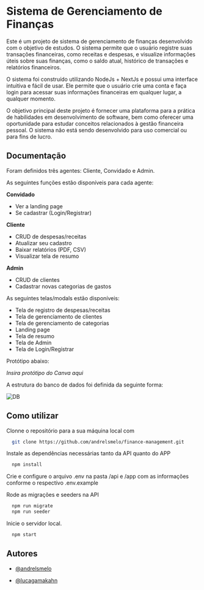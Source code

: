 # Sistema de Gerenciamento de Finanças

Este é um projeto de sistema de gerenciamento de finanças desenvolvido com o objetivo de estudos. O sistema permite que o usuário registre suas transações financeiras, como receitas e despesas, e visualize informações úteis sobre suas finanças, como o saldo atual, histórico de transações e relatórios financeiros.

O sistema foi construído utilizando NodeJs + NextJs e possui uma interface intuitiva e fácil de usar. Ele permite que o usuário crie uma conta e faça login para acessar suas informações financeiras em qualquer lugar, a qualquer momento.

O objetivo principal deste projeto é fornecer uma plataforma para a prática de habilidades em desenvolvimento de software, bem como oferecer uma oportunidade para estudar conceitos relacionados à gestão financeira pessoal. O sistema não está sendo desenvolvido para uso comercial ou para fins de lucro.
## Documentação

Foram definidos três agentes: Cliente, Convidado e Admin.

As seguintes funções estão disponíveis para cada agente:

**Convidado**

- Ver a landing page
- Se cadastrar (Login/Registrar)

**Cliente**

- CRUD de despesas/receitas
- Atualizar seu cadastro
- Baixar relatórios (PDF, CSV)
- Visualizar tela de resumo

**Admin**

- CRUD de clientes
- Cadastrar novas categorias de gastos

As seguintes telas/modals estão disponíveis:

- Tela de registro de despesas/receitas
- Tela de gerenciamento de clientes
- Tela de gerenciamento de categorias
- Landing page
- Tela de resumo
- Tela de Admin
- Tela de Login/Registrar

Protótipo abaixo:

*Insira protótipo do Canva aqui*

A estrutura do banco de dados foi definida da seguinte forma:

![DB](https://user-images.githubusercontent.com/95425092/225722338-4d0cbb89-dcd9-4559-ae68-de5cf925000d.jpg)



## Como utilizar


Clonne o repositório para a sua máquina local com 
```bash
  git clone https://github.com/andrelsmelo/finance-management.git
```
Instale as dependências necessárias tanto da API quanto do APP

```bash
  npm install
```

Crie e configure o arquivo .env na pasta /api e /app com as informações conforme o respectivo .env.example

Rode as migrações e seeders na API

```bash
  npm run migrate
  npm run seeder
```

Inicie o servidor local.

```bash
  npm start
```
    
## Autores

- [ @andrelsmelo ](https://github.com/andrelsmelo)

- [ @lucagamakahn ](https://github.com/luca-gama-kahn)
